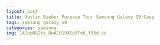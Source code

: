 ```yaml
---
layout: post
title: Justin Bieber Purpose Tour Samsung Galaxy S9 Case
tags: samsung galaxy s9
categories: samsung
img: 1AJepNS2te_RwAEH19XIp5FeK_f93d_sd
---
```

